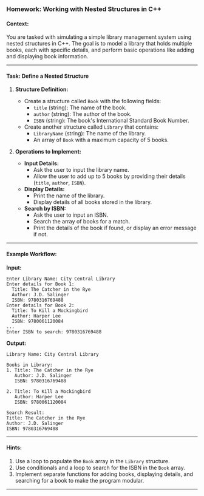 ### Homework: Working with Nested Structures in C++

#### Context: 
You are tasked with simulating a simple library management system using nested structures in C++. The goal is to model a library that holds multiple books, each with specific details, and perform basic operations like adding and displaying book information.

---

#### Task: Define a Nested Structure

1. **Structure Definition:**
   - Create a structure called `Book` with the following fields:
     - `title` (string): The name of the book.
     - `author` (string): The author of the book.
     - `ISBN` (string): The book's International Standard Book Number.
   - Create another structure called `Library` that contains:
     - `LibraryName` (string): The name of the library.
     - An array of `Book` with a maximum capacity of 5 books.

2. **Operations to Implement:**
   - **Input Details:**
     - Ask the user to input the library name.
     - Allow the user to add up to 5 books by providing their details (`title`, `author`, `ISBN`).
   - **Display Details:**
     - Print the name of the library.
     - Display details of all books stored in the library.
   - **Search by ISBN:**
     - Ask the user to input an ISBN.
     - Search the array of books for a match.
     - Print the details of the book if found, or display an error message if not.

---

#### Example Workflow:

**Input:**
```plaintext
Enter Library Name: City Central Library
Enter details for Book 1:
  Title: The Catcher in the Rye
  Author: J.D. Salinger
  ISBN: 9780316769488
Enter details for Book 2:
  Title: To Kill a Mockingbird
  Author: Harper Lee
  ISBN: 9780061120084
...
Enter ISBN to search: 9780316769488
```

**Output:**
```plaintext
Library Name: City Central Library

Books in Library:
1. Title: The Catcher in the Rye
   Author: J.D. Salinger
   ISBN: 9780316769488

2. Title: To Kill a Mockingbird
   Author: Harper Lee
   ISBN: 9780061120084

Search Result:
Title: The Catcher in the Rye
Author: J.D. Salinger
ISBN: 9780316769488
```

---

#### Hints:
1. Use a loop to populate the `Book` array in the `Library` structure.
2. Use conditionals and a loop to search for the ISBN in the `Book` array.
3. Implement separate functions for adding books, displaying details, and searching for a book to make the program modular.

---

